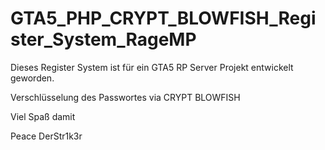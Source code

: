 # GTA5_PHP_CRYPT_BLOWFISH_Register_System_RageMP

Dieses Register System ist für ein GTA5 RP Server Projekt entwickelt geworden.

Verschlüsselung des Passwortes via CRYPT BLOWFISH

Viel Spaß damit

Peace DerStr1k3r
